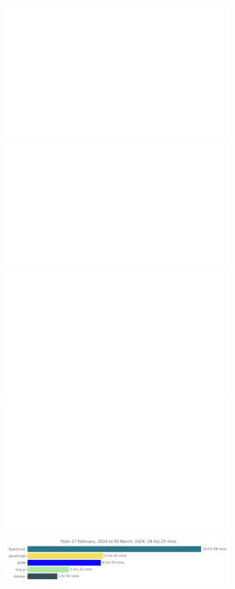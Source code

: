 ![](https://raw.githubusercontent.com/nattawut-un/github-stats/master/generated/overview.svg#gh-dark-mode-only)
![](https://raw.githubusercontent.com/nattawut-un/github-stats/master/generated/overview.svg#gh-light-mode-only)
![](https://raw.githubusercontent.com/nattawut-un/github-stats/master/generated/languages.svg#gh-dark-mode-only)
![](https://raw.githubusercontent.com/nattawut-un/github-stats/master/generated/languages.svg#gh-light-mode-only)

<img
  src="https://github.com/nattawut-un/nattawut-un/blob/main/images/stat.svg"
  alt=""
/>
